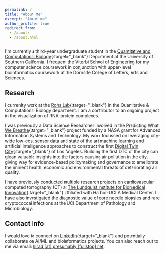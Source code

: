 ```yaml
---
permalink: /
title: "About Me"
excerpt: "About me"
author_profile: true
redirect_from: 
  - /about/
  - /about.html
---
```

I'm currently a third-year undergraduate student in the [Quantitative and Computational Biology](https://www.qcb-dornsife.usc.edu/){:target="_blank"} Department at the University of Southern California. I frequent the Viterbi School of Engineering for my computer science coursework in conjunction with upper-level bioinformatics coursework at the Dornsife College of Letters, Arts and Sciences. 

## Research
I currenlty work at the [Rohs Lab](https://www.rohslab.org/){:target="_blank"} in the Quantitative & Computational Biology department. I am a contributor to an ongoing project in the visualization of RNA-protein complexes. 

I was previously a Data Science Researcher involved in the [Predicting What We Breathe](https://airquality.lacity.org/){:target="_blank"} project funded by a NASA grant for Advanced Information Systems and Technology. My work focussed on leveraging city-wide low-cost sensor data and state of the art machine learning and artificial intelligence approaches to construct the first [Digital Twin City](https://www.sciencedirect.com/science/article/pii/S2096232021000238){:target="_blank"} of Los Angeles. Building the first DTC of the city can glean valuable insights into the factors causing air pollution in the city, giving way for evidence-based policymaking and governance to ameliorate the iminent health, economic and environmental threats of deteriorating air quality. 

I have previously conducted multiple research projects on cardiovascular computed tomography (CT) at [The Lundquist Institute for Biomedical Innovation](https://lundquist.org/){:target="_blank"} affiliated with Harbor-UCLA Medical Center. I have also investigated the diagnostic value of core needle biopsies and rare cryptococcal infections at the UCI Department of Pathology and Microbiology.

## Contact Info
I would love to connect on [LinkedIn](https://www.linkedin.com/in/hirad-hosseini-1899231b0/){:target="_blank"} and potentially collaborate on AI/ML and bioinformatics projects. You can also reach out to me via email: [hirad [at] presumably [fullstop] net](mailto:hirad@presumably.net).